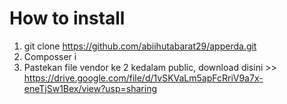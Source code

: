 # How to install 

1. git clone https://github.com/abiihutabarat29/apperda.git
2. Composser i
3. Pastekan file vendor ke 2 kedalam public, download disini >>  https://drive.google.com/file/d/1vSKVaLm5apFcRriV9a7x-eneTjSw1Bex/view?usp=sharing
